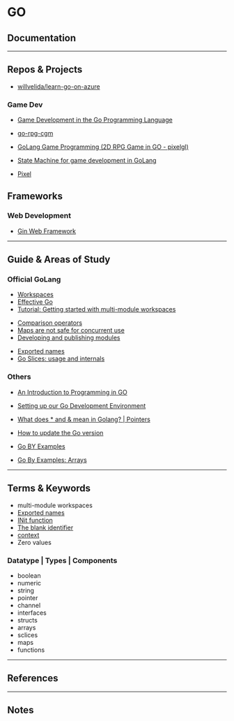 GO
========


Documentation
-------------


-----------------------------------------------------------------------------------------------------


Repos & Projects
-----------------------

* [willvelida/learn-go-on-azure](https://github.com/willvelida/learn-go-on-azure)


### Game Dev

* [Game Development in the Go Programming Language](https://www.youtube.com/watch?v=AwffASO9Ik8)

* [go-rpg-cgm](https://github.com/steelx/go-rpg-cgm)
* [GoLang Game Programming (2D RPG Game in GO - pixelgl)](https://www.youtube.com/watch?v=XBQ6jMGGk_Y)
* [State Machine for game development in GoLang](https://dev.to/ajinkyax/state-machine-in-go-for-a-2d-game-198l)
* [Pixel](https://github.com/faiface/pixel)


Frameworks
----------

### Web Development

* [Gin Web Framework](https://gin-gonic.com/docs/)


-----------------------------------------------------------------------------------------------------

Guide & Areas of Study
-----------------------

### Official GoLang 

* [Workspaces](https://go.dev/ref/mod#workspaces)
* [Effective Go](https://go.dev/doc/effective_go#multiple-returns)
* [Tutorial: Getting started with multi-module workspaces](https://go.dev/doc/tutorial/workspaces)
- [Comparison operators](https://go.dev/ref/spec#Comparison_operators)
- [Maps are not safe for concurrent use](https://go.dev/doc/faq#atomic_maps)
- [Developing and publishing modules](https://go.dev/doc/modules/developing)
* [Exported names](https://go.dev/tour/basics/3)
* [Go Slices: usage and internals](https://go.dev/blog/slices-intro)
### Others

* [An Introduction to Programming in GO](https://www.golang-book.com/books/intro)
* [Setting up our Go Development Environment](https://dev.to/willvelida/setting-up-our-go-development-environment-45jk)
* [What does * and & mean in Golang? | Pointers](https://www.golang-book.com/books/intro/8)

* [How to update the Go version](https://gist.github.com/nikhita/432436d570b89cab172dcf2894465753)
* [Go BY Examples](https://gobyexample.com/)
* [Go By Examples: Arrays](https://gobyexample.com/arrays)

-----------------------------------------------------------------------------------------------------

Terms & Keywords
----------------

* multi-module workspaces
* [Exported names](https://go.dev/tour/basics/3)
* [INit function](https://go.dev/doc/effective_go#init)
* [The blank identifier](https://go.dev/doc/effective_go#blank)
* [context](https://pkg.go.dev/context)
* Zero values
### Datatype | Types | Components

* boolean
* numeric
* string
* pointer
* channel
* interfaces
* structs 
* arrays
* sclices
* maps
* functions 


-----------------------------------------------------------------------------------------------------

References
----------



-----------------------------------------------------------------------------------------------------

Notes
-----